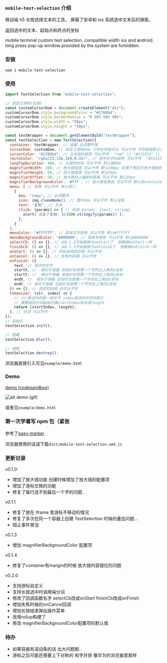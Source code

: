 ### `mobile-text-selection` 介绍

移动端 h5 长按选择文本的工具， 屏蔽了安卓和 ios 系统选中文本后的弹窗。

返回选中的文本、起始点和终点的坐标

mobile terminal custom text selection, compatible width ios and android. long press pop-up window provided by the system are forbidden.

### 安装

```
npm i mobile-text-selection
```

### 使用

```js
import TextSelection from "mobile-text-selection";

// 自定义游标(右侧)
const customCursorDom = document.createElement("div");
customCursorDom.style.backgroundColor = "#1788bd";
customCursorDom.style.borderRadius = "0 50% 50% 50%";
customCursorDom.style.width = "50px";
customCursorDom.style.height = "50px";

const textWrapper = document.getElementById("textWrapper");
const textSelection = new TextSelection({
  container: textWrapper, // 容器 必须要传哦
  cursorDom: customDom, // 自定义游标dom 只传右侧就可以 可以不传 不传就是默认游标 如果传了 那么下面cursorColor就失效了
  cursorColor: "#1788bd", // 左右指针颜色 可以不传  "red" || "#333333" || "rgba(125,125,125)"
  rectsColor: "rgba(23,136,189,0.35)", // 选中文字的颜色 可以不传  "#333333aa" || "rgba(125,125,125, 0.5)" 需要是个透明色哦
  longTapDuration: 400, // 长按的时间 可以不传 默认是600
  magnifierWidth: 100, // 放大镜宽度 可以不传 默认100px 如果不想显示放大镜就把宽高都改成0
  magnifierHeight: 50, // 放大镜高度 可以不传 默认50px
  magnifierOffset: 50, // 放大镜向上偏移的距离 可以不传 默认50px
  magnifierBackgroundColor: '#fff', // 放大镜背景色 可以不传 默认和container背景一样（该配置项从 v0.1.2 起生效） 感谢@zangzimi
  menu: [ // 菜单 可以不传 默认是[]
    {
      key: "copy", // 必须要传
      icon: img.cloneNode(), // 图片dom 可以不传 默认没有
      text: "复制", // 文本
      click: (params) => { // 回调 params: {text: string}
        alert(`点击了复制: ${JSON.stringify(params)}`);
      },
    }
  ],
  menuColor: "#ffffff", // 菜单文字颜色 可以不传 默认#ffffff
  menuBackgroundColor: "#000000", // 菜单背景色 可以不传 默认#000000
  selectCb: () => {}, // 从0.1.3开始替换为onStart了  参数跟onStart一样
  finishCb: () => {}, // 从0.1.3开始替换为onFinish了  参数跟onFinish一样
  onStart: () => {}, // 开始选择的回调 可以不传
  onCancel: () => {}, // 失焦的回调 可以不传
  onFinish: ({
    text, // 选中的文字
    startX, //  相对于容器 前指针右侧第一个字的左上角的x坐标
    startY, //  相对于容器 前指针右侧第一个字的左上角的y坐标
    endX, //  相对于容器 后指针左侧第一个字的右上角的x坐标
    endY, // 相对于容器 后指针左侧第一个字的右上角的y坐标
  }) => {}, // 选完的回调 也可以不传
  tokenizer: (str, index) => {
    // str是选中的那一段文字 index是选中的字的索引
    // 需要返回分词起始位置startIndex和长度length
    return [startIndex, length];
  }, // 分词 可以不传
});
// 初始化
textSelection.init();

// 隐藏
textSelection.blur();

// 销毁
textSelection.destroy();
```

浏览器直接引入可见`example/demo.html`
### Demo

[demo (codesandbox)](https://codesandbox.io/s/mobile-text-selection-example-zc9k3?file=/src/App.js)

![alt demo (gif)](https://github.com/ReynardFox99/mobile-text-selection/blob/master/demo.gif "demo (gif)")

或者见`example/demo.html`

### 第一次学着写 npm 包（紧张

参考了[easy-marker](https://github.com/luojilab/easy-marker.git)

浏览器使用的话请下载`dist/mobile-text-selection.umd.js`

### 更新记录

v0.1.0:

- 增加了放大镜功能 创建时候增加了放大镜的配置项
- 增加了游标交换的功能
- 修复了每行选不到最后一个字的问题..

v0.1.1

- 修复了放在 iframe 里游标不移动的情况
- 修复了多次在同一个容器上创建 TextSelection 时候的叠加问题...
- 阻止事件冒泡

v0.1.3

- 增加 magnifierBackgroundColor 配置项

v0.1.4

- 修复了container有margin的时候 放大镜内容错位的问题

v0.2.0
- 支持游标自定义
- 支持长按选中时调用端分词
- 修改了回调函数名字 selectCb改成onStart finishCb改成onFinish
- 增加失焦时候的onCancel回调
- 增加长按结束弹出操作菜单
- 改用rollup构建了
- 修改 magnifierBackgroundColor配置项的默认值

### 待办

- 如果容器有滚动条的话 出大问题额..
- 游标之后可能还需要上下对称的 和字并排 像华为的浏览器里那样
